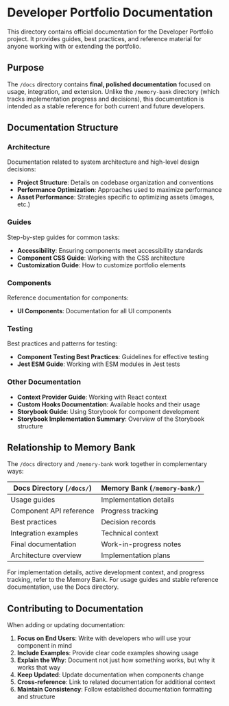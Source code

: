 # Developer Portfolio Documentation

This directory contains official documentation for the Developer Portfolio project. It provides guides, best practices, and reference material for anyone working with or extending the portfolio.

## Purpose

The `/docs` directory contains **final, polished documentation** focused on usage, integration, and extension. Unlike the `/memory-bank` directory (which tracks implementation progress and decisions), this documentation is intended as a stable reference for both current and future developers.

## Documentation Structure

### Architecture
Documentation related to system architecture and high-level design decisions:
- **Project Structure**: Details on codebase organization and conventions
- **Performance Optimization**: Approaches used to maximize performance
- **Asset Performance**: Strategies specific to optimizing assets (images, etc.)

### Guides
Step-by-step guides for common tasks:
- **Accessibility**: Ensuring components meet accessibility standards
- **Component CSS Guide**: Working with the CSS architecture
- **Customization Guide**: How to customize portfolio elements

### Components
Reference documentation for components:
- **UI Components**: Documentation for all UI components

### Testing
Best practices and patterns for testing:
- **Component Testing Best Practices**: Guidelines for effective testing
- **Jest ESM Guide**: Working with ESM modules in Jest tests

### Other Documentation
- **Context Provider Guide**: Working with React context
- **Custom Hooks Documentation**: Available hooks and their usage
- **Storybook Guide**: Using Storybook for component development
- **Storybook Implementation Summary**: Overview of the Storybook structure

## Relationship to Memory Bank

The `/docs` directory and `/memory-bank` work together in complementary ways:

| Docs Directory (`/docs/`) | Memory Bank (`/memory-bank/`) |
|--------------------------|-------------------------------|
| Usage guides | Implementation details |
| Component API reference | Progress tracking |
| Best practices | Decision records |
| Integration examples | Technical context |
| Final documentation | Work-in-progress notes |
| Architecture overview | Implementation plans |

For implementation details, active development context, and progress tracking, refer to the Memory Bank. For usage guides and stable reference documentation, use the Docs directory.

## Contributing to Documentation

When adding or updating documentation:

1. **Focus on End Users**: Write with developers who will use your component in mind
2. **Include Examples**: Provide clear code examples showing usage
3. **Explain the Why**: Document not just how something works, but why it works that way
4. **Keep Updated**: Update documentation when components change
5. **Cross-reference**: Link to related documentation for additional context
6. **Maintain Consistency**: Follow established documentation formatting and structure
